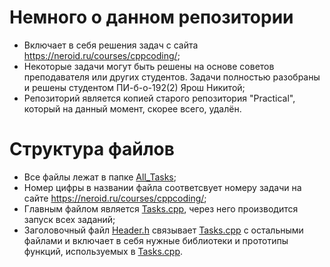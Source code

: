 # Немного о данном репозитории

* Включает в себя решения задач с сайта https://neroid.ru/courses/cppcoding/;
* Некоторые задачи могут быть решены на основе советов преподавателя или других студентов. Задачи полностью разобраны и решены студентом ПИ-б-о-192(2) Ярош Никитой;
* Репозиторий является копией старого репозитория "Practical", который на данный момент, скорее всего, удалён.

# Структура файлов

* Все файлы лежат в папке [All_Tasks](адрес "https://github.com/THRUWOL/Tasks/tree/master/All_Tasks");
* Номер цифры в названии файла соответсвует номеру задачи на сайте https://neroid.ru/courses/cppcoding/;
* Главным файлом является [Tasks.cpp](адрес "https://github.com/THRUWOL/Tasks/blob/master/All_Tasks/Tasks.cpp"), через него производится запуск всех заданий;
* Заголовочный файл [Header.h](адрес "https://github.com/THRUWOL/Tasks/blob/master/All_Tasks/Header.h") связывает [Tasks.cpp](адрес "https://github.com/THRUWOL/Tasks/blob/master/All_Tasks/Tasks.cpp") с остальными файлами и включает в себя нужные библиотеки и прототипы функций, используемых в [Tasks.cpp](адрес "https://github.com/THRUWOL/Tasks/blob/master/All_Tasks/Tasks.cpp").

